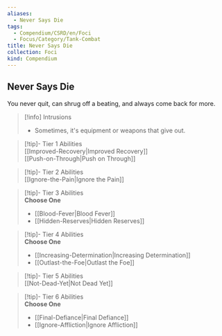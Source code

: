 ```yaml
---
aliases:
  - Never Says Die
tags:
  - Compendium/CSRD/en/Foci
  - Focus/Category/Tank-Combat
title: Never Says Die
collection: Foci
kind: Compendium
---
```

## Never Says Die  
You never quit, can shrug off a beating, and always come back for more.  

>[!info] Intrusions  
>- Sometimes, it's equipment or weapons that give out.  


>[!tip]- Tier 1 Abilities  
> [[Improved-Recovery|Improved Recovery]]  
> [[Push-on-Through|Push on Through]]  


>[!tip]- Tier 2 Abilities  
> [[Ignore-the-Pain|Ignore the Pain]]  


>[!tip]- Tier 3 Abilities  
> **Choose One**  
>- [[Blood-Fever|Blood Fever]]  
>- [[Hidden-Reserves|Hidden Reserves]]  


>[!tip]- Tier 4 Abilities  
> **Choose One**  
>- [[Increasing-Determination|Increasing Determination]]  
>- [[Outlast-the-Foe|Outlast the Foe]]  


>[!tip]- Tier 5 Abilities  
> [[Not-Dead-Yet|Not Dead Yet]]  


>[!tip]- Tier 6 Abilities  
> **Choose One**  
>- [[Final-Defiance|Final Defiance]]  
>- [[Ignore-Affliction|Ignore Affliction]]